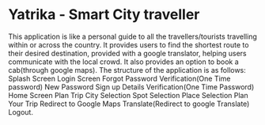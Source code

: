 # Yatrika - Smart City traveller
This application is like a personal guide to all the travellers/tourists travelling within or across the country. It provides users to find the shortest route to their desired destination, provided with a google translator, helping users communicate with the local crowd. It also provides an option to book a cab(through google maps).
The structure of the application is as follows:
    Splash Screen
    Login Screen
        Forgot Password
            Verification(One Time password)
            New Password
        Sign up
            Details
            Verification(One Time Password)
     Home Screen
        Plan Trip
            City Selection
            Spot Selection
            Place Selection
            Plan Your Trip
            Redirect to Google Maps
        Translate(Redirect to google Translate)
        Logout.
